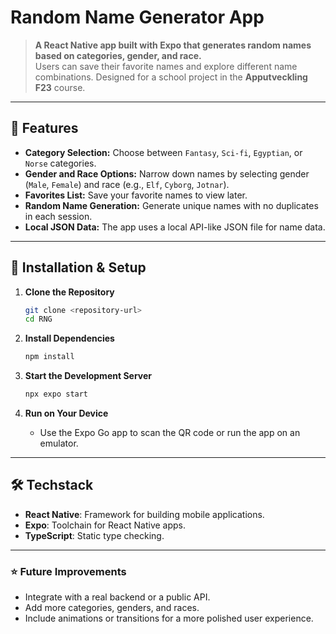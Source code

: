 # Random Name Generator App

> **A React Native app built with Expo that generates random names based on categories, gender, and race.**  
> Users can save their favorite names and explore different name combinations. Designed for a school project in the **Apputveckling F23** course.

---

## 📱 Features

- **Category Selection:** Choose between `Fantasy`, `Sci-fi`, `Egyptian`, or `Norse` categories.
- **Gender and Race Options:** Narrow down names by selecting gender (`Male`, `Female`) and race (e.g., `Elf`, `Cyborg`, `Jotnar`).
- **Favorites List:** Save your favorite names to view later.
- **Random Name Generation:** Generate unique names with no duplicates in each session.
- **Local JSON Data:** The app uses a local API-like JSON file for name data.

---

## 🚀 Installation & Setup

1. **Clone the Repository**  
   ```bash
   git clone <repository-url>
   cd RNG
   ```

2. **Install Dependencies**  
   ```bash
   npm install
   ```

3. **Start the Development Server**  
   ```bash
   npx expo start
   ```

4. **Run on Your Device**  
   - Use the Expo Go app to scan the QR code or run the app on an emulator.

---


## 🛠️ Techstack

- **React Native**: Framework for building mobile applications.
- **Expo**: Toolchain for React Native apps.
- **TypeScript**: Static type checking.


---

### ⭐ Future Improvements

- Integrate with a real backend or a public API.
- Add more categories, genders, and races.
- Include animations or transitions for a more polished user experience.

